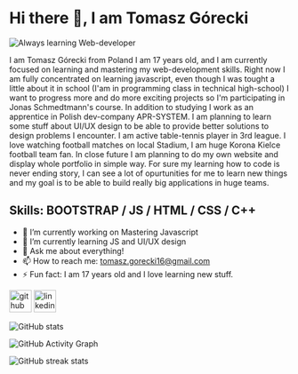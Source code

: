 # Hi there 👋, I am Tomasz Górecki
![Always learning  Web-developer](https://i.imgur.com/uMBsx6C.png)

I am Tomasz Górecki from Poland I am 17 years old, and I am currently focused on learning and mastering my web-development skills. Right now I am fully concentrated on learning javascript, even though I was tought a little about it in school (I'am in programming class in technical high-school) I want to progress more and do more exciting projects so I'm participating in Jonas Schmedtmann's course. In addition to studying I work as an apprentice in Polish dev-company APR-SYSTEM. I am planning to learn some stuff about UI/UX design to be able to provide better solutions to design problems I encounter. I am active table-tennis player in 3rd league. I love watching football matches on local Stadium, I am huge Korona Kielce football team fan. In close future I am planning to do my own website and display whole portfolio in simple way. For sure my learning how to code is never ending story, I can see a lot of opurtunities for me to learn new things and my goal is to be able to build really big applications in huge teams.

## Skills: BOOTSTRAP / JS / HTML / CSS / C++ 

- 🔭 I’m currently working on Mastering Javascript 
- 🌱 I’m currently learning JS and UI/UX design 
- 💬 Ask me about everything! 
- 📫 How to reach me: tomasz.gorecki16@gmail.com 
- ⚡ Fun fact: I am 17 years old and I love learning new stuff. 


[<img src='https://cdn.jsdelivr.net/npm/simple-icons@3.0.1/icons/github.svg' alt='github' height='40'>](https://github.com/TomaszGorecki1)  [<img src='https://cdn.jsdelivr.net/npm/simple-icons@3.0.1/icons/linkedin.svg' alt='linkedin' height='40'>](https://www.linkedin.com/in/https://www.linkedin.com/in/tomasz-g%C3%B3recki-66969a22a//)  

![GitHub stats](https://github-readme-stats.vercel.app/api?username=TomaszGorecki1&show_icons=true&count_private=true)  

![GitHub Activity Graph](https://activity-graph.herokuapp.com/graph?username=TomaszGorecki1)  

![GitHub streak stats](https://github-readme-streak-stats.herokuapp.com/?user=TomaszGorecki1)  

